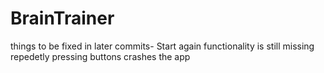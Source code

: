 # BrainTrainer

things to be fixed in later commits-
Start again functionality is still missing
repedetly pressing buttons crashes the app
